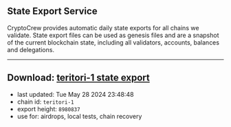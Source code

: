 ## State Export Service
CryptoCrew provides automatic daily state exports for all chains we validate. State export files can be used as genesis files and are a snapshot of the current blockchain state, including all validators, accounts, balances and delegations.

---
**Download: [teritori-1 state export](https://dl-eu2.ccvalidators.com/SERVICE/teritori/teritori-1_export_8980837.json)**
---

- last updated: Tue May 28 2024 23:48:48
- chain id: `teritori-1`
- export height: `8980837`
- use for: airdrops, local tests, chain recovery
